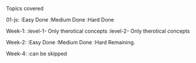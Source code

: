 Topics covered

01-js:
     :Easy Done 
     :Medium Done
     :Hard Done 

Week-1:
      :level-1- Only therotical concepts
      :level-2- Only therotical concepts

         
Week-2:
      :Easy Done
      :Medium Done
      :Hard Remaining.





Week-4:
      :can be skipped      
      
